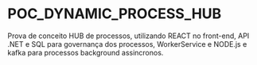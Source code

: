 # POC_DYNAMIC_PROCESS_HUB
Prova de conceito HUB de processos, utilizando REACT no front-end, API .NET e SQL para governança dos processos, WorkerService e NODE.js e kafka para processos background assincronos.
